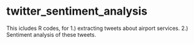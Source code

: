 # twitter_sentiment_analysis
This icludes R codes, for
1.) extracting tweets about airport services.
2.) Sentiment analysis of these tweets.
